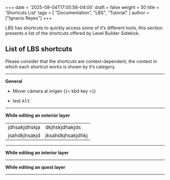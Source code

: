 +++
date = '2025-09-04T17:05:58-04:00'
draft = false
weight = 50
title = 'Shortcuts List'
tags = [ "Documentation", "LBS", "Tutorial" ]
author = ["Ignacio Reyes"]
+++

LBS has shortcuts to quickly access some of it’s different tools, this section presents a list of the shortcuts offered by Level Builder Sidekick.

## List of LBS shortcuts

Please consider that the shortcuts are context-dependent, the context in which each shortcut works is shown by it’s category.

---
**General**

* Mover cámara al orígen {{< kbd key >}}

* test                        <kbd>Alt</kbd>

---
**While editing an exterior layer**

| |  |
|------  | -------| 
| jdhsakjdhskja| dkjhskjdhakjds|
jsahdkjhsakjd   |jksahdkjhsakjdhkj|


---
**While editing an interior layer**


---
**While editing an quest layer**


---